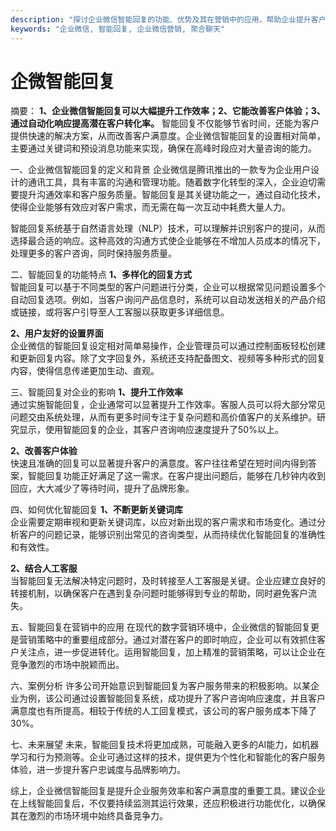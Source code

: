 ```yaml
---
description: "探讨企业微信智能回复的功能、优势及其在营销中的应用，帮助企业提升客户服务水平与效率。"
keywords: "企业微信, 智能回复, 企业微信营销, 聚合聊天"
---
```

# 企微智能回复

摘要： 
**1、企业微信智能回复可以大幅提升工作效率；2、它能改善客户体验；3、通过自动化响应提高潜在客户转化率。** 智能回复不仅能够节省时间，还能为客户提供快速的解决方案，从而改善客户满意度。企业微信智能回复的设置相对简单，主要通过关键词和预设消息功能来实现，确保在高峰时段应对大量咨询的能力。

一、企业微信智能回复的定义和背景
企业微信是腾讯推出的一款专为企业用户设计的通讯工具，具有丰富的沟通和管理功能。随着数字化转型的深入，企业迫切需要提升沟通效率和客户服务质量。智能回复是其关键功能之一，通过自动化技术，使得企业能够有效应对客户需求，而无需在每一次互动中耗费大量人力。

智能回复系统基于自然语言处理（NLP）技术，可以理解并识别客户的提问，从而选择最合适的响应。这种高效的沟通方式使企业能够在不增加人员成本的情况下，处理更多的客户咨询，同时保持服务质量。

二、智能回复的功能特点
**1、多样化的回复方式**  
智能回复可以基于不同类型的客户问题进行分类，企业可以根据常见问题设置多个自动回复选项。例如，当客户询问产品信息时，系统可以自动发送相关的产品介绍或链接，或将客户引导至人工客服以获取更多详细信息。

**2、用户友好的设置界面**  
企业微信的智能回复设定相对简单易操作，企业管理员可以通过控制面板轻松创建和更新回复内容。除了文字回复外，系统还支持配备图文、视频等多种形式的回复内容，使得信息传递更加生动、直观。

三、智能回复对企业的影响
**1、提升工作效率**  
通过实施智能回复，企业通常可以显著提升工作效率。客服人员可以将大部分常见问题交由系统处理，从而有更多时间专注于复杂问题和高价值客户的关系维护。研究显示，使用智能回复的企业，其客户咨询响应速度提升了50%以上。

**2、改善客户体验**  
快速且准确的回复可以显著提升客户的满意度。客户往往希望在短时间内得到答案，智能回复功能正好满足了这一需求。在客户提出问题后，能够在几秒钟内收到回应，大大减少了等待时间，提升了品牌形象。

四、如何优化智能回复
**1、不断更新关键词库**  
企业需要定期审视和更新关键词库，以应对新出现的客户需求和市场变化。通过分析客户的问题记录，能够识别出常见的咨询类型，从而持续优化智能回复的准确性和有效性。

**2、结合人工客服**  
当智能回复无法解决特定问题时，及时转接至人工客服是关键。企业应建立良好的转接机制，以确保客户在遇到复杂问题时能够得到专业的帮助，同时避免客户流失。

五、智能回复在营销中的应用
在现代的数字营销环境中，企业微信的智能回复更是营销策略中的重要组成部分。通过对潜在客户的即时响应，企业可以有效抓住客户关注点，进一步促进转化。运用智能回复，加上精准的营销策略，可以让企业在竞争激烈的市场中脱颖而出。

六、案例分析
许多公司开始意识到智能回复为客户服务带来的积极影响。以某企业为例，该公司通过设置智能回复系统，成功提升了客户咨询响应速度，并且客户满意度也有所提高。相较于传统的人工回复模式，该公司的客户服务成本下降了30%。

七、未来展望
未来，智能回复技术将更加成熟，可能融入更多的AI能力，如机器学习和行为预测等。企业可通过这样的技术，提供更为个性化和智能化的客户服务体验，进一步提升客户忠诚度与品牌影响力。

综上，企业微信智能回复是提升企业服务效率和客户满意度的重要工具。建议企业在上线智能回复后，不仅要持续监测其运行效果，还应积极进行功能优化，以确保其在激烈的市场环境中始终具备竞争力。
